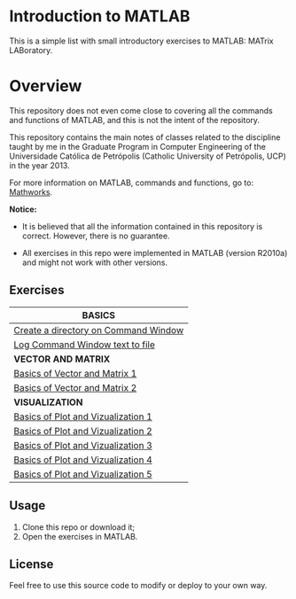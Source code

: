 # Introduction to MATLAB

This is a simple list with small introductory exercises to MATLAB: MATrix LABoratory.

# Overview

This repository does not even come close to covering all the commands and functions of MATLAB, and this is not the intent of the repository.

This repository contains the main notes of classes related to the discipline taught by me in the Graduate Program in Computer Engineering of the Universidade Católica de Petrópolis (Catholic University of Petrópolis, UCP) in the year 2013.

For more information on MATLAB, commands and functions, go to: [Mathworks](https://www.mathworks.com "Mathworks.com").

**Notice:**

- It is believed that all the information contained in this repository is correct. However, there is no guarantee.

- All exercises in this repo were implemented in MATLAB (version R2010a) and might not work with other versions.

## Exercises

| **BASICS** | 
| ------------ |
| [Create a directory on Command Window](https://github.com/whoisraibolt/Introduction-to-MATLAB/blob/master/exercise_01.m "Create a directory on Command Window")  |
| [Log Command Window text to file](https://github.com/whoisraibolt/Introduction-to-MATLAB/blob/master/exercise_02.m "Log Command Window text to file")  | 
| **VECTOR AND MATRIX** | 
| [Basics of Vector and Matrix 1](https://github.com/whoisraibolt/Introduction-to-MATLAB/blob/master/exercise_03.m "Basics of Vector and Matrix 1")  |
| [Basics of Vector and Matrix 2](https://github.com/whoisraibolt/Introduction-to-MATLAB/blob/master/exercise_04.m "Basics of Vector and Matrix 2")  | 
| **VISUALIZATION** | 
| [Basics of Plot and Vizualization 1](https://github.com/whoisraibolt/Introduction-to-MATLAB/blob/master/exercise_05.m "Basics of Plot and Vizualization 1") |  
| [Basics of Plot and Vizualization 2](https://github.com/whoisraibolt/Introduction-to-MATLAB/blob/master/exercise_06.m "Basics of Plot and Vizualization 2") |
| [Basics of Plot and Vizualization 3](https://github.com/whoisraibolt/Introduction-to-MATLAB/blob/master/exercise_07.m "Basics of Plot and Vizualization 3") | 
| [Basics of Plot and Vizualization 4](https://github.com/whoisraibolt/Introduction-to-MATLAB/blob/master/exercise_08.m "Basics of Plot and Vizualization 4") | 
| [Basics of Plot and Vizualization 5](https://github.com/whoisraibolt/Introduction-to-MATLAB/blob/master/exercise_09.m "Basics of Plot and Vizualization 5") | |

## Usage

1. Clone this repo or download it;
2. Open the exercises in MATLAB.

## License

Feel free to use this source code to modify or deploy to your own way.